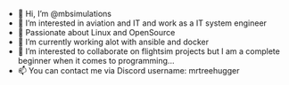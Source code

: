 - 👋 Hi, I’m @mbsimulations
- 👀 I’m interested in aviation and IT and work as a IT system engineer
- 🐧 Passionate about Linux and OpenSource
- 🌱 I’m currently working alot with ansible and docker
- 💞️ I’m interested to collaborate on flightsim projects but I am a complete beginner when it comes to programming...
- 📫 You can contact me via Discord username: mrtreehugger
